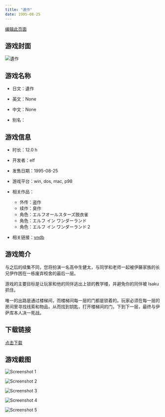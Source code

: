 ```yaml
---
title: "遺作"
date: 1995-08-25
---
```

[编辑此页面](https://github.com/ACG-3/ADV3-source/blob/main/source/_posts/games/%E9%81%BA%E4%BD%9C.md)

## 游戏封面

![遺作](https%3A//pan.timero.xyz/onedrive/img_lib_001/%E9%81%BA%E4%BD%9C_cover.avif)


## 游戏名称

- 日文：遺作
- 英文：None
- 中文：None

- 别名：


## 游戏信息

- 时长：12.0 h
- 开发者：elf
- 发售日期：1995-08-25
- 游戏平台：win, dos, mac, p98
- 相关作品：
   - 外传：盗作
   - 续作：臭作
   - 角色：エルフオールスターズ脱衣雀
   - 角色：エルフ イン ワンダーランド
   - 角色：エルフ イン ワンダーランド２

- 相关链接：[vndb](https://vndb.org/v2340)


## 游戏简介

与之后的续集不同，您将扮演一名高中生健太，与同学和老师一起被伊藤家族的长兄伊作困在一栋废弃校舍的最后一层。

游戏的主要目标是让玩家和他的同伴逃出上锁的教学楼，并避免你的同伴被 Isaku 抓住。

唯一的出路是通过楼梯间，而楼梯间每一层的门都是锁着的。玩家必须在每一层的房间里寻找线索和物品，从而找到钥匙，打开楼梯间的门，下到下一层，最终与伊萨库本人决一死战。


## 下载链接

[点击下载](https://pan.timero.xyz/onedrive/adv_lib_001/%E9%81%BA%E4%BD%9C)


## 游戏截图


![Screenshot 1](https%3A//pan.timero.xyz/onedrive/img_lib_001/%E9%81%BA%E4%BD%9C_Screenshot_1.avif)

![Screenshot 2](https%3A//pan.timero.xyz/onedrive/img_lib_001/%E9%81%BA%E4%BD%9C_Screenshot_2.avif)

![Screenshot 3](https%3A//pan.timero.xyz/onedrive/img_lib_001/%E9%81%BA%E4%BD%9C_Screenshot_3.avif)

![Screenshot 4](https%3A//pan.timero.xyz/onedrive/img_lib_001/%E9%81%BA%E4%BD%9C_Screenshot_4.avif)

![Screenshot 5](https%3A//pan.timero.xyz/onedrive/img_lib_001/%E9%81%BA%E4%BD%9C_Screenshot_5.avif)

